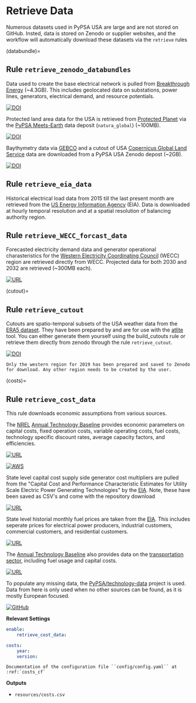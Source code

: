 # Retrieve Data

Numerous datasets used in PyPSA USA are large and are not stored on GitHub. Insted, data is stored on Zenodo or supplier websites, and the workflow will automatically download these datasets via the `retrieve` rules

(databundle)=
## Rule `retrieve_zenodo_databundles`

Data used to create the base electrical network is pulled from [Breakthrough Energy](https://breakthroughenergy.org/) (~4.3GB). This includes geolocated data on substations, power lines, generators, electrical demand, and resource potentials. 

[![DOI](https://zenodo.org/badge/doi/10.5281/zenodo.4538590.svg)](https://zenodo.org/record/4538590)

Protected land area data for the USA is retrieved from [Protected Planet](https://www.protectedplanet.net/en) via the [PyPSA Meets-Earth](https://pypsa-meets-earth.github.io/) data deposit (`natura_global`) (~100MB). 

[![DOI](https://zenodo.org/badge/doi/10.5281/zenodo.1223907.svg)](https://zenodo.org/record/1223907)

Baythymetry data via [GEBCO](https://www.gebco.net/) and a cutout of USA [Copernicus Global Land Service](https://land.copernicus.eu/global/products/lc) data are downloaded from a PyPSA USA Zenodo depost (~2GB). 

[![DOI](https://zenodo.org/badge/doi/10.5281/zenodo.8175051.svg)](https://zenodo.org/record/8175051)

## Rule `retrieve_eia_data`

Historical electrical load data from 2015 till the last present month are retrieved from the [US Energy Information Agency](https://www.eia.gov/) (EIA). Data is downloaded at hourly temporal resolution and at a spatial resolution of balancing authority region. 

## Rule `retrieve_WECC_forcast_data`

Forecasted electricity demand data and generator operational charasteristics for the [Western Electricity Coordinating Council](https://www.wecc.org/Pages/home.aspx) (WECC) region are retrieved directly from WECC. Projected data for both 2030 and 2032 are retrieved (~300MB each). 

[![URL](https://img.shields.io/badge/URL-WECC_Data-blue)](<https://www.wecc.org/Reliability/Forms/Default%20View.aspx>)

(cutout)=
## Rule `retrieve_cutout`

Cutouts are spatio-temporal subsets of the USA weather data from the [ERA5 dataset](https://cds.climate.copernicus.eu/cdsapp#!/dataset/reanalysis-era5-single-levels?tab=overview). They have been prepared by and are for use with the [atlite](https://github.com/PyPSA/atlite) tool. You can either generate them yourself using the build_cutouts rule or retrieve them directly from zenodo through the rule `retrieve_cutout`.

[![DOI](https://zenodo.org/badge/doi/10.5281/zenodo.1225941.svg)](https://zenodo.org/record/1225941)

```{note}
Only the western region for 2019 has been prepared and saved to Zenodo for download. Any other region needs to be created by the user.
```

(costs)=
## Rule `retrieve_cost_data`

This rule downloads economic assumptions from various sources. 

The [NREL](https://www.nrel.gov/) [Annual Technology Baseline](https://atb.nrel.gov/) provides economic parameters on capital costs, fixed operation costs, variable operating costs, fuel costs, technology specific discount rates, average capacity factors, and efficiencies.  

[![URL](https://img.shields.io/badge/URL-NREL_ATB-blue)](<https://atb.nrel.gov/x>)

[![AWS](https://img.shields.io/badge/AWS-%23FF9900.svg?style=for-the-badge&logo=amazon-aws&logoColor=white)](https://data.openei.org/s3_viewer?bucket=oedi-data-lake&prefix=ATB%2F)

State level capital cost supply side generator cost multipliers are pulled from the "Capital Cost and Performance
Characteristic Estimates for Utility Scale Electric Power Generating Technologies" by the [EIA](https://www.eia.gov/). Note, these have been saved as CSV's and come with the repository download 

[![URL](https://img.shields.io/badge/URL-CAPEX_Multipliers-blue)](<https://www.eia.gov/analysis/studies/powerplants/capitalcost/pdf/capital_cost_AEO2020.pdf>)

State level historial monthly fuel prices are taken from the [EIA](https://www.eia.gov/). This includes seperate prices for electrical power producers, industrial customers, commercial customers, and residential customers. 

[![URL](https://img.shields.io/badge/URL-EIA_Natural_Gas_Prices-blue)](<https://www.eia.gov/dnav/ng/ng_pri_sum_dcu_nus_m.htm>)

The [Annual Technology Baseline](https://atb.nrel.gov/) also provides data on the [transportation sector](https://atb.nrel.gov/transportation/2020/index), including fuel usage and capital costs.   

[![URL](https://img.shields.io/badge/URL-NREL_ATB_Transportation-blue)](<https://atb.nrel.gov/transportation/2020/index>)

To populate any missing data, the [PyPSA/technology-data](https://github.com/PyPSA/technology-data) project is used. Data from here 
is only used when no other sources can be found, as it is mostly European focused. 

[![GitHub](https://img.shields.io/badge/github-%23121011.svg?style=for-the-badge&logo=github&logoColor=white)](https://github.com/PyPSA/technology-data)

**Relevant Settings** 

```yaml
enable:
    retrieve_cost_data:

costs:
    year:
    version:
```

```{seealso}
Documentation of the configuration file ``config/config.yaml`` at
:ref:`costs_cf`
```

**Outputs** 

- ``resources/costs.csv``
